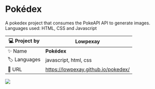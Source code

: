 # Pokédex

A pokedex project that consumes the PokeAPI API to generate images. 
<br>
Languages ​​used: HTML, CSS and Javascript

| :computer: Project by |  Lowpexay   |
| -------------  | --- |
| :sparkles: Name        | **Pokédex**
| :label: Languages | javascript, html, css
| :rocket: URL       | https://lowpexay.github.io/pokedex/

![](https://i0.wp.com/thewestnews.com/wp-content/uploads/2022/01/Sycamore_Mega_Garchomp.webp?fit=1566%2C881&ssl=1)


